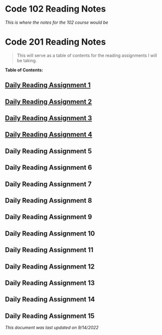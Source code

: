 # Code 102 Reading Notes
*This is where the notes for the 102 course would be*
# Code 201 Reading Notes

>This will serve as a table of contents for the reading assignments I will be taking. 

**Table of Contents:**

## [Daily Reading Assignment 1](https://tm-lbenson.github.io/reading-notes/read-01)

## [Daily Reading Assignment 2](https://tm-lbenson.github.io/reading-notes/read-02)

## [Daily Reading Assignment 3](https://tm-lbenson.github.io/reading-notes/read-03)

## [Daily Reading Assignment 4](https://tm-lbenson.github.io/reading-notes/read-04)

## Daily Reading Assignment 5

## Daily Reading Assignment 6

## Daily Reading Assignment 7

## Daily Reading Assignment 8

## Daily Reading Assignment 9

## Daily Reading Assignment 10

## Daily Reading Assignment 11

## Daily Reading Assignment 12

## Daily Reading Assignment 13

## Daily Reading Assignment 14

## Daily Reading Assignment 15

*This document was last updated on 9/14/2022*
